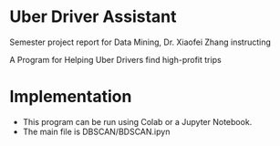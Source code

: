 # Uber Driver Assistant
Semester project report for Data Mining, Dr. Xiaofei Zhang instructing 

A Program for Helping Uber Drivers find high-profit trips

# Implementation 
- This program can be run using Colab or a Jupyter Notebook. 
- The main file is DBSCAN/BDSCAN.ipyn
